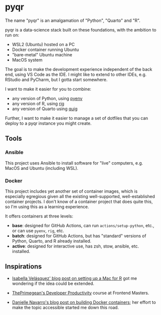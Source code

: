 # pyqr

The name "pyqr" is an amalgamation of "Python", "Quarto" and "R".

pyqr is a data-science stack built on these foundations, with the ambition to run on:

  - WSL2 (Ubuntu) hosted on a PC
  - Docker container running Ubuntu
  - "bare-metal" Ubuntu machine
  - MacOS system

The goal is to make the development experience independent of the back end, using VS Code as the IDE. 
I might like to extend to other IDEs, e.g. RStudio and PyCharm, but I gotta start somewhere.

I want to make it easier for you to combine:

- any version of Python, using [pyenv](https://github.com/pyenv/pyenv)
- any version of R, using [rig](https://github.com/r-lib/rig)
- any version of Quarto using [quig](https://github.com/pyqr-dev/quig)

Further, I want to make it easier to manage a set of dotfiles that you can deploy to a pyqr instance you might create.

## Tools

### Ansible

This project uses Ansible to install software for "live" computers, e.g. MacOS and Ubuntu (including WSL).

### Docker

This project includes yet another set of container images, which is especially egregious given all the existing well-supported, well-established container projects. I don't know of a container project that does quite this, so I'm using this as a learning experience. 

It offers containers at three levels:

- **base**: designed for GitHub Actions, can run `actions/setup-python`, etc., or can use `pyenv`, `rig`, etc. 
- **batch**: designed for GitHub Actions, but has "standard" versions of Python, Quarto, and R already installed.
- **active**: designed for interactive use, has zsh, stow, ansible, etc. installed.

## Inspirations

- [Isabella Velásquez' blog post on setting up a Mac for R](https://ivelasq.rbind.io/blog/macos-rig/) got me wondering if the idea could be extended.

- [ThePrimegean's Developer Productivity](https://frontendmasters.com/courses/developer-productivity/) course at Frontend Masters.

- [Danielle Navarro's blog post on building Docker containers](https://blog.djnavarro.net/posts/2023-01-01_playing-with-docker/); her effort to make the topic accessible started me down this road. 
